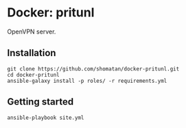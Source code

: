 # Docker: pritunl

OpenVPN server.

## Installation

    git clone https://github.com/shomatan/docker-pritunl.git
    cd docker-pritunl
    ansible-galaxy install -p roles/ -r requirements.yml

## Getting started

    ansible-playbook site.yml

